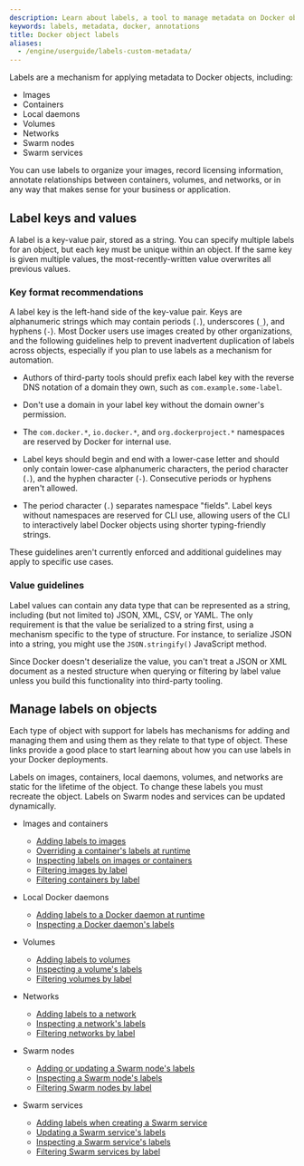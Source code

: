 ```yaml
---
description: Learn about labels, a tool to manage metadata on Docker objects.
keywords: labels, metadata, docker, annotations
title: Docker object labels
aliases:
  - /engine/userguide/labels-custom-metadata/
---
```


Labels are a mechanism for applying metadata to Docker objects, including:

- Images
- Containers
- Local daemons
- Volumes
- Networks
- Swarm nodes
- Swarm services

You can use labels to organize your images, record licensing information, annotate
relationships between containers, volumes, and networks, or in any way that makes
sense for your business or application.

## Label keys and values

A label is a key-value pair, stored as a string. You can specify multiple labels
for an object, but each key must be unique within an object. If the
same key is given multiple values, the most-recently-written value overwrites
all previous values.

### Key format recommendations

A label key is the left-hand side of the key-value pair. Keys are alphanumeric
strings which may contain periods (`.`), underscores (`_`), and hyphens (`-`). Most Docker users use
images created by other organizations, and the following guidelines help to
prevent inadvertent duplication of labels across objects, especially if you plan
to use labels as a mechanism for automation.

- Authors of third-party tools should prefix each label key with the
  reverse DNS notation of a domain they own, such as `com.example.some-label`.

- Don't use a domain in your label key without the domain owner's permission.

- The `com.docker.*`, `io.docker.*`, and `org.dockerproject.*` namespaces are
  reserved by Docker for internal use.

- Label keys should begin and end with a lower-case letter and should only
  contain lower-case alphanumeric characters, the period character (`.`), and
  the hyphen character (`-`). Consecutive periods or hyphens aren't allowed.

- The period character (`.`) separates namespace "fields". Label keys without
  namespaces are reserved for CLI use, allowing users of the CLI to interactively
  label Docker objects using shorter typing-friendly strings.

These guidelines aren't currently enforced and additional guidelines may apply
to specific use cases.

### Value guidelines

Label values can contain any data type that can be represented as a string,
including (but not limited to) JSON, XML, CSV, or YAML. The only requirement is
that the value be serialized to a string first, using a mechanism specific to
the type of structure. For instance, to serialize JSON into a string, you might
use the `JSON.stringify()` JavaScript method.

Since Docker doesn't deserialize the value, you can't treat a JSON or XML
document as a nested structure when querying or filtering by label value unless
you build this functionality into third-party tooling.

## Manage labels on objects

Each type of object with support for labels has mechanisms for adding and
managing them and using them as they relate to that type of object. These links
provide a good place to start learning about how you can use labels in your
Docker deployments.

Labels on images, containers, local daemons, volumes, and networks are static for
the lifetime of the object. To change these labels you must recreate the object.
Labels on Swarm nodes and services can be updated dynamically.

- Images and containers

  - [Adding labels to images](../reference/dockerfile.md#label)
  - [Overriding a container's labels at runtime](../reference/cli/docker/container/run.md#label)
  - [Inspecting labels on images or containers](../reference/cli/docker/inspect.md)
  - [Filtering images by label](../reference/cli/docker/image/ls.md#filter)
  - [Filtering containers by label](../reference/cli/docker/container/ls.md#filter)

- Local Docker daemons

  - [Adding labels to a Docker daemon at runtime](../reference/cli/dockerd.md)
  - [Inspecting a Docker daemon's labels](../reference/cli/docker/system/info.md)

- Volumes

  - [Adding labels to volumes](../reference/cli/docker/volume/create.md)
  - [Inspecting a volume's labels](../reference/cli/docker/volume/inspect.md)
  - [Filtering volumes by label](../reference/cli/docker/volume/ls.md#filter)

- Networks

  - [Adding labels to a network](../reference/cli/docker/network/create.md)
  - [Inspecting a network's labels](../reference/cli/docker/network/inspect.md)
  - [Filtering networks by label](../reference/cli/docker/network/ls.md#filter)

- Swarm nodes

  - [Adding or updating a Swarm node's labels](../reference/cli/docker/node/update.md#label-add)
  - [Inspecting a Swarm node's labels](../reference/cli/docker/node/inspect.md)
  - [Filtering Swarm nodes by label](../reference/cli/docker/node/ls.md#filter)

- Swarm services
  - [Adding labels when creating a Swarm service](../reference/cli/docker/service/create.md#label)
  - [Updating a Swarm service's labels](../reference/cli/docker/service/update.md)
  - [Inspecting a Swarm service's labels](../reference/cli/docker/service/inspect.md)
  - [Filtering Swarm services by label](../reference/cli/docker/service/ls.md#filter)
